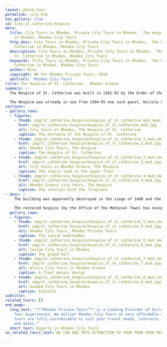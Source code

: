```yaml
---
layout: photo-tour
permalink: city.htm
has_gallery: true
id: site_st_catherine_hospice
meta:
  title: City Tours in Rhodes, Private City Tours in Rhodes,  The Hospice of St. Catherine
    in Rhodes, Rhodes City Tours
  http_desc: City Tours in Rhodes, Private City Tours in Rhodes,  The Hospice of St.
    Catherine in Rhodes, Rhodes City Tours
  description: City Tours in Rhodes, Private City Tours in Rhodes,  The Hospice of
    St. Catherine in Rhodes, Rhodes City Tours
  keywords: TCity Tours in Rhodes, Private City Tours in Rhodes,  The Hospice of St.
    Catherine in Rhodes, Rhodes City Tours
  author: Nick
  copyright: NK for Rhodes Private Tours, 2018
  abstract: 'Rhodes City Tours '
title: The Hospice of St. Catherine - Rhodes Greece
summary: |-
  The Hospice of St. Catherine was built in 1391-92 by the Order of the Knights of St. John (Knights Hospitallers) to house and entertain esteemed guests. The Hospice built under Grand Master Heredia, by the Italian Domenico d'Allemagna, admiral of the Order of the Knights. 

  The Hospice was already in use from 1394-95 one such guest, Niccole de Martoni, described it as "beautiful and splendid, with many handsome rooms, containing many and good beds".
sections:
- gallery_rows:
  - figures:
    - thumb: img/st_catherine_hospice/hospice_of_st_catherine_mod_small.jpg
      href: img/st_catherine_hospice/hospice_of_st_catherine_mod.jpg
      alt: City tours of Rhodes, The Hospice of St. Catherine
      caption: The entrance of the Hospice of St. Catherine
    - thumb: img/st_catherine_hospice/hospice_of_st_catherine_2_mod_small.jpg
      href: img/st_catherine_hospice/hospice_of_st_catherine_2_mod.jpg
      alt: Rhodes City Tours, The Hospice
      caption: The Hospice of St. Catherine
    - thumb: img/st_catherine_hospice/hospice_of_st_catherine_3_mod_small.jpg
      href: img/st_catherine_hospice/hospice_of_st_catherine_3_mod.jpg
      alt: City tours in Rhodes Greece, The Hospice
      caption: The stairs lead to the upper floor
    - thumb: img/st_catherine_hospice/hospice_of_st_catherine_4_mod_small.jpg
      href: img/st_catherine_hospice/hospice_of_st_catherine_4_mod.jpg
      alt: Rhodes Greece city tours, The Hospice
      caption: The interior with the fireplace
- desc: |-
    The building was apparently destroyed in the siege of 1480 and the earthquake of 1481. In 1944 the east part of the Hospice was destroyed again by Allied bombing, along with many buildings in the heart of the Jewish quarter.

    The restored hospice (by the Office of the Medieval Town) has exceptionally beautiful sea-pebble and mosaic floors, carved and intricately painted wooden ceilings, a grand hall and lavish bedchamber, and engaging exhibits.
  gallery_rows:
  - figures:
    - thumb: img/st_catherine_hospice/hospice_of_st_catherine_5_mod_small.jpg
      href: img/st_catherine_hospice/hospice_of_st_catherine_5_mod.jpg
      alt: Rhodes City Tours, Rhodes Private Tours
      caption: The lavish bedchamber
    - thumb: img/st_catherine_hospice/hospice_of_st_catherine_6_mod_small.jpg
      href: img/st_catherine_hospice/hospice_of_st_catherine_6_mod.jpg
      alt: Custom City Tours in Rhodes
      caption: The grand hall
    - thumb: img/st_catherine_hospice/hospice_of_st_catherine_7_mod_small.jpg
      href: img/st_catherine_hospice/hospice_of_st_catherine_7_mod.jpg
      alt: Allure City Tours in Rhodes Greece
      caption: A floor mosaic design
    - thumb: img/st_catherine_hospice/hospice_of_st_catherine_8_mod_small.jpg
      href: img/st_catherine_hospice/hospice_of_st_catherine_8_mod.jpg
      alt: Guided City Tours in Rhodes
      caption: Exhibits
subtitle: ''
related_tours: []
end_page:
  long_text: "**“Rhodes Private Tours”** is a Leading Provider of Exclusive and Personalized
    Tour Experiences. We deliver Rhodes City Tours at very affordable rates. All our
    tours are fully customizable to suit your travel needs, interests, schedules,
    and dates."
  short_text: Experts in Rhodes City Tours
no_related_tours_text: WE CAN ADD THIS ATTRACTION TO YOUR TOUR UPON REQUEST

---
```

